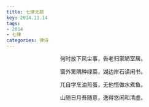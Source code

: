 ```yaml
---
title: 七律无题
key: 2014.11.14
tags: 
- 2014
- 七律
categories: 律诗
---
```


<p align="center">何时放下风尘事，告老归家陋室居。
</p>
<p align="center">窗外篱隅种绿菜，湖边岸石读闲书。
</p>
<p align="center">兀自学烹油煎蛋，无他悟做水煮鱼。
</p>
<p align="center">山随日月吾随意，逸得悠闲和清虚。
</p>

